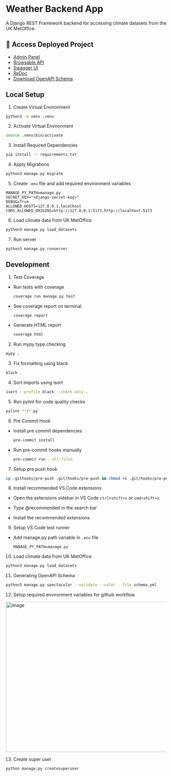 # Weather Backend App

A Django REST Framework backend for accessing climate datasets from the UK MetOffice.

## 🚀 Access Deployed Project

- [Admin Panel](https://weatherapi.pythonanywhere.com/admin/)
- [Browsable API](https://weatherapi.pythonanywhere.com/api/climate/)
- [Swagger UI](https://weatherapi.pythonanywhere.com/api/schema/swagger-ui/)
- [ReDoc](https://weatherapi.pythonanywhere.com/api/schema/redoc/)
- [Download OpenAPI Schema](https://weatherapi.pythonanywhere.com/api/schema/)

## Local Setup

1. Create Virtual Environment

```sh
python3 -m venv .venv
```

2. Activate Virtual Environment

```bash
source .venv/bin/activate
```

3. Install Required Dependencies

```sh
pip install -r requirements.txt
```

4. Apply Migrations

```sh
python3 manage.py migrate
```

5. Create `.env` file and add required environment variables

```env
MANAGE_PY_PATH=manage.py
SECRET_KEY="<django-secret-key>"
DEBUG=True
ALLOWED_HOSTS=127.0.0.1,localhost
CORS_ALLOWED_ORIGINS=http://127.0.0.1:5173,http://localhost:5173
```

6. Load climate data from UK MetOffice

```sh
python3 manage.py load_datasets
```

7. Run server

```sh
python3 manage.py runserver
```

## Development

1. Test Coverage

- Run tests with coverage

  ```sh
  coverage run manage.py test
  ```

- See coverage report on terminal

  ```sh
  coverage report
  ```

- Generate HTML report

  ```sh
  coverage html
  ```

2. Run mypy type checking

```sh
mypy .
```

3. Fix formatting using black

```sh
black .
```

4. Sort imports using isort

```sh
isort --profile black --check-only .
```

5. Run pylint for code quality checks

```sh
pylint **/*.py
```

6. Pre Commit Hook

- Install pre commit dependencies

  ```sh
  pre-commit install
  ```

- Run pre-commit hooks manually

  ```sh
  pre-commit run --all-files
  ```

7. Setup pre push hook

```sh
cp .githooks/pre-push .git/hooks/pre-push && chmod +x .git/hooks/pre-push
```

8. Install recommended VS Code extensions

- Open the extensions sidebar in VS Code `ctrl+shift+x` or `cmd+shift+x`

- Type @recommended in the search bar

- Install the recommended extensions

9. Setup VS Code test runner

- Add manage.py path variable in `.env` file

  ```env
  MANAGE_PY_PATH=manage.py
  ```

10. Load climate data from UK MetOffice

```sh
python3 manage.py load_datasets
```

11. Generating OpenAPI Schema

```sh
python3 manage.py spectacular --validate --color --file schema.yml
```

12. Setup required environment variables for github workflow

<img width="1400" height="470" alt="image" src="https://github.com/user-attachments/assets/eb0a4fe3-afb4-4ca6-80aa-6e61ad58143f" />

13. Create super user

```sh
python manage.py createsuperuser
```
